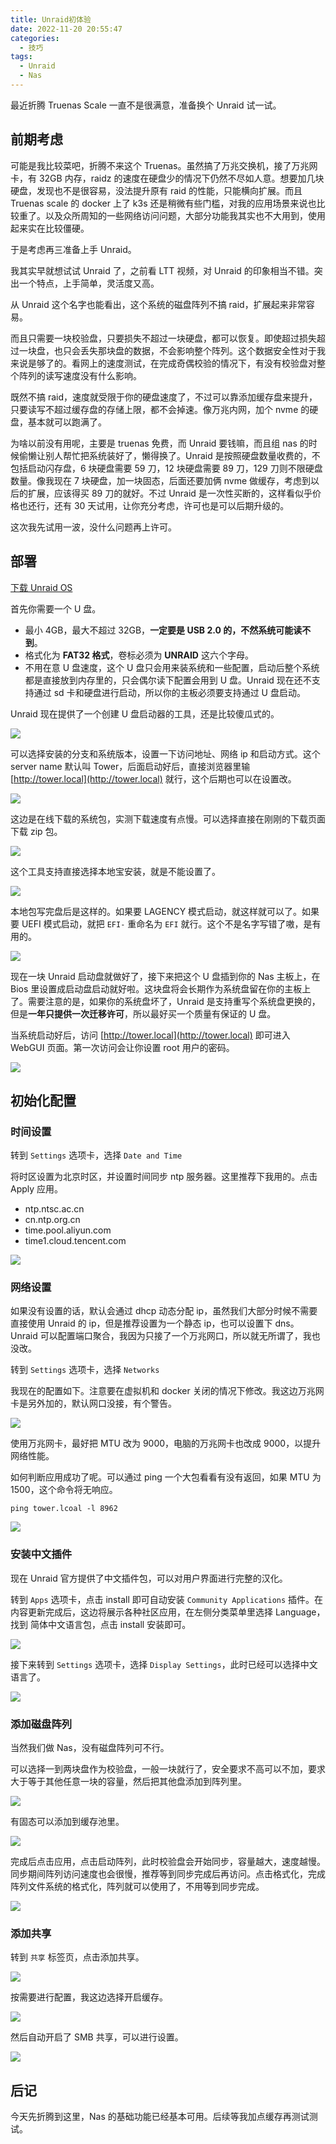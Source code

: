 ```yaml
---
title: Unraid初体验
date: 2022-11-20 20:55:47
categories:
  - 技巧
tags:
  - Unraid
  - Nas
---
```


最近折腾 Truenas Scale 一直不是很满意，准备换个 Unraid 试一试。

<!--more-->

## 前期考虑

可能是我比较菜吧，折腾不来这个 Truenas。虽然搞了万兆交换机，接了万兆网卡，有 32GB 内存，raidz 的速度在硬盘少的情况下仍然不尽如人意。想要加几块硬盘，发现也不是很容易，没法提升原有 raid 的性能，只能横向扩展。而且 Truenas scale 的 docker 上了 k3s 还是稍微有些门槛，对我的应用场景来说也比较重了。以及众所周知的一些网络访问问题，大部分功能我其实也不大用到，使用起来实在比较僵硬。

于是考虑再三准备上手 Unraid。

我其实早就想试试 Unraid 了，之前看 LTT 视频，对 Unraid 的印象相当不错。突出一个特点，上手简单，灵活度又高。

从 Unraid 这个名字也能看出，这个系统的磁盘阵列不搞 raid，扩展起来非常容易。

而且只需要一块校验盘，只要损失不超过一块硬盘，都可以恢复。即使超过损失超过一块盘，也只会丢失那块盘的数据，不会影响整个阵列。这个数据安全性对于我来说是够了的。看网上的速度测试，在完成奇偶校验的情况下，有没有校验盘对整个阵列的读写速度没有什么影响。

既然不搞 raid，速度就受限于你的硬盘速度了，不过可以靠添加缓存盘来提升，只要读写不超过缓存盘的存储上限，都不会掉速。像万兆内网，加个 nvme 的硬盘，基本就可以跑满了。

为啥以前没有用呢，主要是 truenas 免费，而 Unraid 要钱嘛，而且组 nas 的时候偷懒让别人帮忙把系统装好了，懒得换了。Unraid 是按照硬盘数量收费的，不包括启动闪存盘，6 块硬盘需要 59 刀，12 块硬盘需要 89 刀，129 刀则不限硬盘数量。像我现在 7 块硬盘，加一块固态，后面还要加俩 nvme 做缓存，考虑到以后的扩展，应该得买 89 刀的就好。不过 Unraid 是一次性买断的，这样看似乎价格也还行，还有 30 天试用，让你充分考虑，许可也是可以后期升级的。

这次我先试用一波，没什么问题再上许可。

## 部署

[下载 Unraid OS](https://unraid.net/zh/%E4%B8%8B%E8%BD%BD)

首先你需要一个 U 盘。

- 最小 4GB，最大不超过 32GB，**一定要是 USB 2.0 的，不然系统可能读不到**。
- 格式化为 **FAT32 格式**，卷标必须为 **UNRAID** 这六个字母。
- 不用在意 U 盘速度，这个 U 盘只会用来装系统和一些配置，启动后整个系统都是直接放到内存里的，只会偶尔读下配置会用到 U 盘。Unraid 现在还不支持通过 sd 卡和硬盘进行启动，所以你的主板必须要支持通过 U 盘启动。

Unraid 现在提供了一个创建 U 盘启动器的工具，还是比较傻瓜式的。

![](https://img.iszy.xyz/1668965114372.png)

可以选择安装的分支和系统版本，设置一下访问地址、网络 ip 和启动方式。这个 server name 默认叫 Tower，后面启动好后，直接浏览器里输[http://tower.local](http://tower.local) 就行，这个后期也可以在设置改。

![](https://img.iszy.xyz/1668965501519.png)

这边是在线下载的系统包，实测下载速度有点慢。可以选择直接在刚刚的下载页面下载 zip 包。

![](https://img.iszy.xyz/1668965696359.png)

这个工具支持直接选择本地宝安装，就是不能设置了。

![](https://img.iszy.xyz/1668965764119.png)

本地包写完盘后是这样的。如果要 LAGENCY 模式启动，就这样就可以了。如果要 UEFI 模式启动，就把 `EFI-` 重命名为 `EFI` 就行。这个不是名字写错了嗷，是有用的。

![](https://img.iszy.xyz/1668966001368.png)

现在一块 Unraid 启动盘就做好了，接下来把这个 U 盘插到你的 Nas 主板上，在 Bios 里设置成启动盘启动就好啦。这块盘将会长期作为系统盘留在你的主板上了。需要注意的是，如果你的系统盘坏了，Unraid 是支持重写个系统盘更换的，但是**一年只提供一次迁移许可**，所以最好买一个质量有保证的 U 盘。

当系统启动好后，访问 [http://tower.local](http://tower.local) 即可进入 WebGUI 页面。第一次访问会让你设置 root 用户的密码。

![](https://img.iszy.xyz/1668966459094.png)

## 初始化配置

### 时间设置

转到 `Settings` 选项卡，选择 `Date and Time`

将时区设置为北京时区，并设置时间同步 ntp 服务器。这里推荐下我用的。点击 Apply 应用。

- ntp.ntsc.ac.cn
- cn.ntp.org.cn
- time.pool.aliyun.com
- time1.cloud.tencent.com

![](https://img.iszy.xyz/1668966634982.png)

### 网络设置

如果没有设置的话，默认会通过 dhcp 动态分配 ip，虽然我们大部分时候不需要直接使用 Unraid 的 ip，但是推荐设置为一个静态 ip，也可以设置下 dns。Unraid 可以配置端口聚合，我因为只接了一个万兆网口，所以就无所谓了，我也没改。

转到 `Settings` 选项卡，选择 `Networks`

我现在的配置如下。注意要在虚拟机和 docker 关闭的情况下修改。我这边万兆网卡是另外加的，默认网口没接，有个警告。

![](https://img.iszy.xyz/1668967055987.png?x-oss-process=style/big)

使用万兆网卡，最好把 MTU 改为 9000，电脑的万兆网卡也改成 9000，以提升网络性能。

如何判断应用成功了呢。可以通过 ping 一个大包看看有没有返回，如果 MTU 为 1500，这个命令将无响应。

```shell
ping tower.lcoal -l 8962
```

![](https://img.iszy.xyz/1668967282997.png)

### 安装中文插件

现在 Unraid 官方提供了中文插件包，可以对用户界面进行完整的汉化。

转到 `Apps` 选项卡，点击 install 即可自动安装 `Community Applications` 插件。在内容更新完成后，这边将展示各种社区应用，在左侧分类菜单里选择 Language，找到 简体中文语言包，点击 install 安装即可。

![](https://img.iszy.xyz/1668967574818.png?x-oss-process=style/big)

接下来转到 `Settings` 选项卡，选择 `Display Settings`，此时已经可以选择中文语言了。

![](https://img.iszy.xyz/1668967669343.png?x-oss-process=style/big)

### 添加磁盘阵列

当然我们做 Nas，没有磁盘阵列可不行。

可以选择一到两块盘作为校验盘，一般一块就行了，安全要求不高可以不加，要求大于等于其他任意一块的容量，然后把其他盘添加到阵列里。

![](https://img.iszy.xyz/1668967785490.png?x-oss-process=style/big)

有固态可以添加到缓存池里。

![](https://img.iszy.xyz/1668967990297.png?x-oss-process=style/big)

完成后点击应用，点击启动阵列，此时校验盘会开始同步，容量越大，速度越慢。同步期间阵列访问速度也会很慢，推荐等到同步完成后再访问。点击格式化，完成阵列文件系统的格式化，阵列就可以使用了，不用等到同步完成。

![](https://img.iszy.xyz/1668968076515.png?x-oss-process=style/big)

### 添加共享

转到 `共享` 标签页，点击添加共享。

![](https://img.iszy.xyz/1668968286999.png?x-oss-process=style/big)

按需要进行配置，我这边选择开启缓存。

![](https://img.iszy.xyz/1668968418876.png?x-oss-process=style/big)

然后自动开启了 SMB 共享，可以进行设置。

![](https://img.iszy.xyz/1668968571494.png?x-oss-process=style/big)

## 后记

今天先折腾到这里，Nas 的基础功能已经基本可用。后续等我加点缓存再测试测试。
